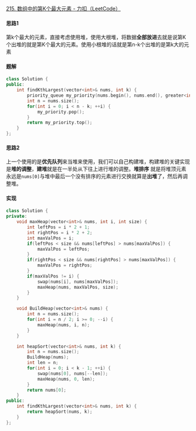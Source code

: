 [215. 数组中的第K个最大元素 - 力扣（LeetCode）](https://leetcode.cn/problems/kth-largest-element-in-an-array/description/)

#### 思路1

第k个最大的元素，直接考虑使用堆，使用大根堆，将数据**全部放进**去就是说第K个出堆的就是第K个最大的元素。使用小根堆的话就是第n-k个出堆的是第k大的元素

#### 题解

```c++
class Solution {
public:
    int findKthLargest(vector<int>& nums, int k) {
        priority_queue my_priority(nums.begin(), nums.end(), greater<int>());
        int n = nums.size();
        for(int i = 0; i < n - k; ++i) {
            my_priority.pop();
        }
        return my_priority.top();
    }
};
```

#### 思路2

上一个使用的是**优先队列**来当堆来使用，我们可以自己构建堆，构建堆的关键实现是**堆的调整**，**建堆**就是在一半处从下往上进行堆的调整。**堆排序** 就是将堆顶元素永远是`nums[0]`与堆中最后一个没有排序的元素进行交换就算是**出堆**了，然后再调整堆。

#### 实现

```c++
class Solution {
private:
    void maxHeap(vector<int>& nums, int i, int size) {
        int leftPos = i * 2 + 1;
        int rightPos = i * 2 + 2;
        int maxValPos = i;
        if(leftPos < size && nums[leftPos] > nums[maxValPos]) {
            maxValPos = leftPos;
        }
        if(rightPos < size && nums[rightPos] > nums[maxValPos]) {
            maxValPos = rightPos;
        }
        if(maxValPos != i) {
            swap(nums[i], nums[maxValPos]);
            maxHeap(nums, maxValPos, size);
        }
    }

    void BuildHeap(vector<int>& nums) {
        int n = nums.size();
        for(int i = n / 2; i >= 0; --i) {
            maxHeap(nums, i, n);
        }
    }

    int heapSort(vector<int>& nums, int k) {
        int n = nums.size();
        BuildHeap(nums);
        int len = n;
        for(int i = 0; i < k - 1; ++i) {
            swap(nums[0], nums[--len]);
            maxHeap(nums, 0, len);
        }
        return nums[0];
    }
public:
    int findKthLargest(vector<int>& nums, int k) {
        return heapSort(nums, k);
    }
};
```

